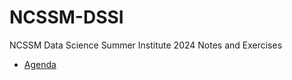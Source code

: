 # NCSSM-DSSI
NCSSM Data Science Summer Institute 2024 Notes and Exercises
- [Agenda](https://ncssm.github.io/dssi24/)
